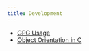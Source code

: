 ```yaml
---
title: Development
---
```


- [GPG Usage](/development/gpg.md) 
- [Object Orientation in C](/development/c-oop.md) 
